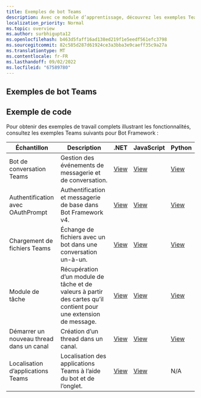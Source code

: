 ```yaml
---
title: Exemples de bot Teams
description: Avec ce module d’apprentissage, découvrez les exemples Teams pour Bot Framework, qui incluent des exemples de travail illustrant les fonctionnalités.
localization_priority: Normal
ms.topic: overview
ms.author: surbhigupta12
ms.openlocfilehash: b463d5faff16ad138ed219f1e5eedf561efc3798
ms.sourcegitcommit: 82c585d287d61924ce3a3bba3e9caeff35c9a27a
ms.translationtype: MT
ms.contentlocale: fr-FR
ms.lasthandoff: 09/02/2022
ms.locfileid: "67589780"
---
```

## <a name="teams-bot-samples"></a>Exemples de bot Teams

## <a name="code-sample"></a>Exemple de code

Pour obtenir des exemples de travail complets illustrant les fonctionnalités, consultez les exemples Teams suivants pour Bot Framework :

| **Échantillon** | **Description** | **.NET** | **JavaScript** | **Python** |
|--------|------------- |---|---|---|
| Bot de conversation Teams | Gestion des événements de messagerie et de conversation. | [View](https://github.com/microsoft/BotBuilder-Samples/tree/master/samples/csharp_dotnetcore/57.teams-conversation-bot)| [View](https://github.com/microsoft/BotBuilder-Samples/tree/master/samples/javascript_nodejs/57.teams-conversation-bot)| [View](https://github.com/microsoft/BotBuilder-Samples/tree/master/samples/python/57.teams-conversation-bot) |
| Authentification avec OAuthPrompt| Authentification et messagerie de base dans Bot Framework v4. | [View](https://github.com/microsoft/BotBuilder-Samples/tree/master/samples/csharp_dotnetcore/46.teams-auth)| [View](https://github.com/microsoft/BotBuilder-Samples/tree/master/samples/javascript_nodejs/46.teams-auth)| [View](https://github.com/microsoft/BotBuilder-Samples/tree/master/samples/python/46.teams-auth) |
|Chargement de fichiers Teams | Échange de fichiers avec un bot dans une conversation un-à-un. | [View](https://github.com/microsoft/BotBuilder-Samples/tree/master/samples/csharp_dotnetcore/56.teams-file-upload) | [View](https://github.com/microsoft/BotBuilder-Samples/tree/master/samples/javascript_nodejs/56.teams-file-upload) | [View](https://github.com/microsoft/BotBuilder-Samples/tree/master/samples/python/56.teams-file-upload) |
| Module de tâche | Récupération d’un module de tâche et de valeurs à partir des cartes qu’il contient pour une extension de message. | [View](https://github.com/microsoft/BotBuilder-Samples/tree/main/samples/csharp_dotnetcore/54.teams-task-module) | [View](https://github.com/microsoft/BotBuilder-Samples/tree/main/samples/javascript_nodejs/54.teams-task-module) | [View](https://github.com/microsoft/BotBuilder-Samples/tree/main/samples/python/54.teams-task-module) |
| Démarrer un nouveau thread dans un canal | Création d’un thread dans un canal. | [View](https://github.com/microsoft/BotBuilder-Samples/tree/main/samples/csharp_dotnetcore/58.teams-start-new-thread-in-channel) | [View](https://github.com/microsoft/BotBuilder-Samples/tree/main/samples/javascript_nodejs/58.teams-start-new-thread-in-channel) | [View](https://github.com/microsoft/BotBuilder-Samples/tree/main/samples/python/58.teams-start-thread-in-channel) |
| Localisation d’applications Teams | Localisation des applications Teams à l’aide du bot et de l’onglet. | [View](https://github.com/OfficeDev/Microsoft-Teams-Samples/tree/main/samples/app-localization/csharp) |[View](https://github.com/OfficeDev/Microsoft-Teams-Samples/tree/main/samples/app-localization/nodejs) | N/A |
